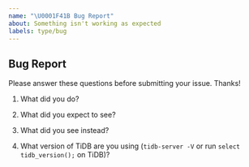 ```yaml
---
name: "\U0001F41B Bug Report"
about: Something isn't working as expected
labels: type/bug
---
```


## Bug Report

Please answer these questions before submitting your issue. Thanks!

1. What did you do?
<!--If possible, provide a recipe for reproducing the error.-->


2. What did you expect to see?



3. What did you see instead?



4. What version of TiDB are you using (`tidb-server -V` or run `select tidb_version();` on TiDB)?

